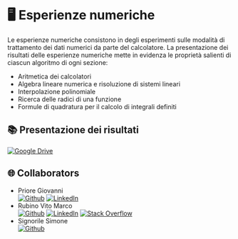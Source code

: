 # 🖥️ Esperienze numeriche
Le esperienze numeriche consistono in degli esperimenti sulle modalità di trattamento dei dati numerici da parte del calcolatore.
La presentazione dei risultati delle esperienze numeriche mette in evidenza le proprietà salienti di ciascun algoritmo di ogni sezione:
* Aritmetica dei calcolatori <br>
* Algebra lineare numerica e risoluzione di sistemi lineari <br>
* Interpolazione polinomiale <br>
* Ricerca delle radici di una funzione <br>
* Formule di quadratura per il calcolo di integrali definiti <br>

## 📚 Presentazione dei risultati
[![Google Drive](https://img.shields.io/badge/Google%20Drive-4285F4?style=for-the-badge&logo=googledrive&logoColor=white)](https://drive.google.com/file/d/1L0JYQ5oOvo2UfmxxWIx8UL4MHs0YsyRd/view?usp=sharing)

## 🌐 Collaborators
* Priore Giovanni <br>
[![Github](https://img.shields.io/badge/GitHub-100000?logo=github&logoColor=white)](https://github.com/GiovanniPriore) [![LinkedIn](https://img.shields.io/badge/LinkedIn-%230077B5.svg?logo=linkedin&logoColor=white)](https://www.linkedin.com/in/giovanni-priore-6b8508205/) 
* Rubino Vito Marco <br>
[![Github](https://img.shields.io/badge/GitHub-100000?logo=github&logoColor=white)](https://github.com/vitomarcorubino) [![LinkedIn](https://img.shields.io/badge/LinkedIn-%230077B5.svg?logo=linkedin&logoColor=white)](https://www.linkedin.com/in/vitomarcorubino/) [![Stack Overflow](https://img.shields.io/badge/-Stackoverflow-FE7A16?logo=stack-overflow&logoColor=white)](https://stackoverflow.com/users/11417498/marco-rubino) 
* Signorile Simone <br>
[![Github](https://img.shields.io/badge/GitHub-100000?logo=github&logoColor=white)](https://github.com/simonesignorile)
